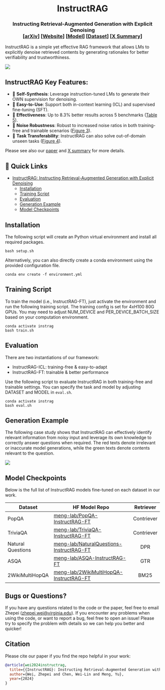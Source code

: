 <h1 align="center">
InstructRAG 
</h1>

<h3 align="center">
Instructing Retrieval-Augmented Generation with Explicit Denoising <br>
[<a href="https://arxiv.org/abs/2406.13629">arXiv</a>] [<a href="https://arxiv.org/abs/2406.13629">Website</a>] [<a href="https://huggingface.co/meng-lab/TriviaQA-InstructRAG-FT">Model</a>] [<a href="https://huggingface.co/datasets/meng-lab/InstructRAG">Dataset</a>] [<a href="https://x.com/weizhepei/status/1803992285899620837">X Summary</a>]
</h3>

InstructRAG is a simple yet effective RAG framework that allows LMs to explicitly denoise retrieved contents by generating rationales for better verifiability and trustworthiness. 

![](https://github.com/weizhepei/instruct-rag-page/tree/main/static/images/instructrag.png)

## **InstructRAG Key Features:**

- 🤖 **Self-Synthesis**: Leverage instruction-tuned LMs to generate their OWN supervision for denoising.
- 🔌 **Easy-to-Use**: Support both in-context learning (ICL) and supervised fine-tuning (SFT).
- 🚀 **Effectiveness**: Up to 8.3% better results across 5 benchmarks ([Table 5](https://arxiv.org/html/2406.13629v1#S3.T5)).
- 💪 **Noise Robustness**: Robust to increased noise ratios in both training-free and trainable scenarios ([Figure 3](https://arxiv.org/html/2406.13629v1#S3.F3)).
- 🔁 **Task Transferability**: InstructRAG can also solve out-of-domain unseen tasks ([Figure 4](https://arxiv.org/html/2406.13629v1#S3.F4)).

Please see also our [paper](https://arxiv.org/abs/2406.13629) and [X summary](https://x.com/weizhepei/status/1803992285899620837) for more details.

## 🔗 Quick Links
- [InstructRAG: Instructing Retrieval-Augmented Generation with Explicit Denoising](#instructrag-key-features)
    - [Installation](#installation)
    - [Training Script](#training-script)
    - [Evaluation](#evaluation)
    - [Generation Example](#generation-example)
    - [Model Checkpoints](#model-checkpoints)

## Installation
The following script will create an Python virtual environment and install all required packages.
```shell
bash setup.sh
```

Alternatively, you can also directly create a conda environment using the provided configuration file.

```shell
conda env create -f environment.yml
```

## Training Script
To train the model (i.e., InstructRAG-FT), just activate the environment and run the following training script. The training config is set for 4xH100 80G GPUs. You may need to adjust NUM_DEVICE and PER_DEVICE_BATCH_SIZE based on your computation environment.

```shell
conda activate instrag
bash train.sh
```
## Evaluation
There are two instantiations of our framework:
- InstructRAG-ICL: training-free & easy-to-adapt
- InstructRAG-FT: trainable & better performance

Use the following script to evaluate InstructRAG in both training-free and trainable settings. You can specify the task and model by adjusting DATASET and MODEL in `eval.sh`.

```shell
conda activate instrag
bash eval.sh
```


## Generation Example

The following case study shows that InstructRAG can effectively identify relevant information from noisy input and leverage its own knowledge to correctly answer questions when required. The red texts denote irrelevant or inaccurate model generations, while the green texts denote contents relevant to the question. 

![](https://github.com/weizhepei/instruct-rag-page/tree/main/static/images/case_study.png)


## Model Checkpoints
Below is the full list of InstructRAG models fine-tuned on each dataset in our work.

| Dataset | HF Model Repo | Retriever |
|------------------------------|-----------------------------------------------------------------------------------------------------------|:------:|
| PopQA | [meng-lab/PopQA-InstructRAG-FT](https://huggingface.co/meng-lab/PopQA-InstructRAG-FT) | Contriever |
| TriviaQA | [meng-lab/TriviaQA-InstructRAG-FT](https://huggingface.co/meng-lab/TriviaQA-InstructRAG-FT) | Contriever |
| Natural Questions | [meng-lab/NaturalQuestions-InstructRAG-FT](https://huggingface.co/meng-lab/NaturalQuestions-InstructRAG-FT) | DPR |
| ASQA | [meng-lab/ASQA-InstructRAG-FT](https://huggingface.co/meng-lab/ASQA-InstructRAG-FT) | GTR |
| 2WikiMultiHopQA | [meng-lab/2WikiMultiHopQA-InstructRAG-FT](https://huggingface.co/meng-lab/2WikiMultiHopQA-InstructRAG-FT) | BM25 |

## Bugs or Questions?
If you have any questions related to the code or the paper, feel free to email Zhepei (zhepei.wei@virginia.edu). If you encounter any problems when using the code, or want to report a bug, feel free to open an issue! Please try to specify the problem with details so we can help you better and quicker!

## Citation
Please cite our paper if you find the repo helpful in your work:

```bibtex
@article{wei2024instructrag,
  title={{InstructRAG}: Instructing Retrieval-Augmented Generation with Explicit Denoising},
  author={Wei, Zhepei and Chen, Wei-Lin and Meng, Yu},
  year={2024}
}
```
